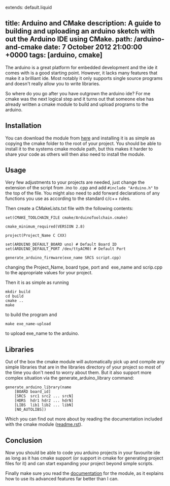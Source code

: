 extends: default.liquid

title: Arduino and CMake
description: A guide to building and uploading an arduino sketch with out the Arduino IDE using CMake.
path: /arduino-and-cmake
date: 7 October 2012 21:00:00 +0000
tags: [arduino, cmake]
---

The arduino is a great platform for embedded development and the ide it comes
with is a good starting point. However, it lacks many features that make it a
brilliant ide. Most notably it only supports single source programs and doesn't
really allow you to write libraries.

So where do you go after you have outgrown the arduino ide? For me cmake was the
next logical step and it turns out that someone else has already written a cmake
module to build and upload programs to the arduino.

## Installation

You can download the module from
[here](https://github.com/queezythegreat/arduino-cmake) and installing it is as
simple as copying the cmake folder to the root of your project. You should be
able to install it to the systems cmake module path, but this makes it harder to
share your code as others will then also need to install the module.

## Usage

Very few adjustments to your projects are needed, just change the extension of
the script from .ino to .cpp and add `#include "Arduino.h"` to the top of the
file. You might also need to add forward declarations of any functions you use
as according to the standard c/c++ rules.

Then create a CMakeLists.txt file with the following contents:

    set(CMAKE_TOOLCHAIN_FILE cmake/ArduinoToolchain.cmake)

    cmake_minimum_required(VERSION 2.8)

    project(Project_Name C CXX)

    set(ARDUINO_DEFAULT_BOARD uno) # Default Board ID
    set(ARDUINO_DEFAULT_PORT /dev/ttyACM0) # Default Port

    generate_arduino_firmware(exe_name SRCS script.cpp)

changing the Project_Name, board type, port and  exe_name and scrip.cpp to the
appropriate values for your project.

Then it is as simple as running

    mkdir build
    cd build
    cmake ..
    make

to build the program and

    make exe_name-upload
to upload exe_name to the arduino.

## Libraries

Out of the box the cmake module will automatically pick up and compile any
simple libraries that are in the libraries directory of your project so most of
the time you don't need to worry about them. But it also support more complex
situation via the generate_arduino_library command:

    generate_arduino_library(name
        [BOARD board_id]
        [SRCS  src1 src2 ... srcN]
        [HDRS  hdr1 hdr2 ... hdrN]
        [LIBS  lib1 lib2 ... libN]
        [NO_AUTOLIBS])

Which you can find out more about by reading the documentation included with the
cmake module
([readme.rst](https://github.com/queezythegreat/arduino-cmake/blob/master/README.rst)).

## Conclusion

Now you should be able to code you arduino projects in your favourite ide as
long as it has cmake support (or support in cmake for generating project files
for it) and can start expanding your project beyond simple scripts.

Finally make sure you read the
[documentation](https://github.com/queezythegreat/arduino-cmake/blob/master/README.rst)
for the module, as it explains how to use its advanced features far better than
I can.
